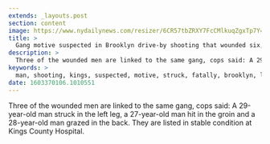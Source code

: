 ```yaml
--- 
extends: _layouts.post 
section: content 
image: https://www.nydailynews.com/resizer/6CR57tbZRXY7FcCMlkuqZgxTp7Y=/1200x0/top/cloudfront-us-east-1.images.arcpublishing.com/tronc/456NSLRZ4NDQLPZLZ3FGCRGLF4.jpg 
title: > 
  Gang motive suspected in Brooklyn drive-by shooting that wounded six, one fatally 
description: > 
  Three of the wounded men are linked to the same gang, cops said: A 29-year-old man struck in the left leg, a 27-year-old man hit in the groin and a 28-year-old man grazed in the back.They are listed in stable condition at Kings County Hospital. 
keywords: > 
  man, shooting, kings, suspected, motive, struck, fatally, brooklyn, listed, linked, driveby, leg, gang, men, stable, wounded, left 
date: 1603370106.1010551 
--- 
```

<div><p class=""> Three of the wounded men are linked to the same gang, cops said: A 29-year-old man struck in the left leg, a 27-year-old man hit in the groin and a 28-year-old man grazed in the back. They are listed in stable condition at Kings County Hospital.</p> </div>